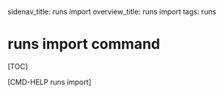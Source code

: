 sidenav_title: runs import
overview_title: runs import
tags: runs

# runs import command

[TOC]

[CMD-HELP runs import]

